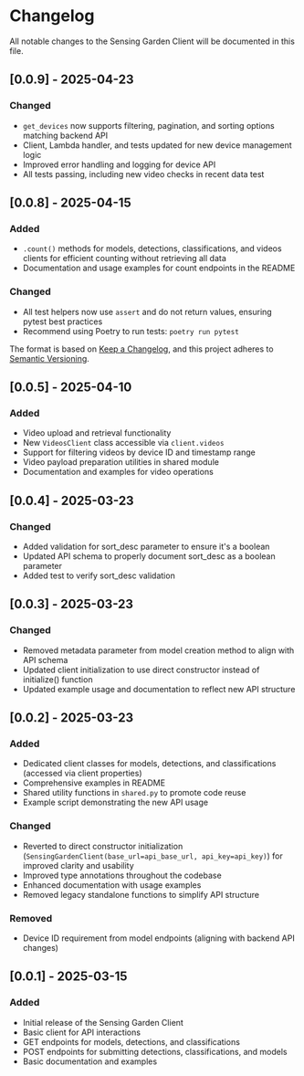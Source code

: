 # Changelog

All notable changes to the Sensing Garden Client will be documented in this file.

## [0.0.9] - 2025-04-23

### Changed
- `get_devices` now supports filtering, pagination, and sorting options matching backend API
- Client, Lambda handler, and tests updated for new device management logic
- Improved error handling and logging for device API
- All tests passing, including new video checks in recent data test

## [0.0.8] - 2025-04-15

### Added
- `.count()` methods for models, detections, classifications, and videos clients for efficient counting without retrieving all data
- Documentation and usage examples for count endpoints in the README

### Changed
- All test helpers now use `assert` and do not return values, ensuring pytest best practices
- Recommend using Poetry to run tests: `poetry run pytest`

The format is based on [Keep a Changelog](https://keepachangelog.com/en/1.0.0/),
and this project adheres to [Semantic Versioning](https://semver.org/spec/v2.0.0.html).

## [0.0.5] - 2025-04-10

### Added
- Video upload and retrieval functionality
- New `VideosClient` class accessible via `client.videos`
- Support for filtering videos by device ID and timestamp range
- Video payload preparation utilities in shared module
- Documentation and examples for video operations

## [0.0.4] - 2025-03-23

### Changed
- Added validation for sort_desc parameter to ensure it's a boolean
- Updated API schema to properly document sort_desc as a boolean parameter
- Added test to verify sort_desc validation

## [0.0.3] - 2025-03-23

### Changed
- Removed metadata parameter from model creation method to align with API schema
- Updated client initialization to use direct constructor instead of initialize() function
- Updated example usage and documentation to reflect new API structure

## [0.0.2] - 2025-03-23

### Added
- Dedicated client classes for models, detections, and classifications (accessed via client properties)
- Comprehensive examples in README
- Shared utility functions in `shared.py` to promote code reuse
- Example script demonstrating the new API usage

### Changed
- Reverted to direct constructor initialization (`SensingGardenClient(base_url=api_base_url, api_key=api_key)`) for improved clarity and usability
- Improved type annotations throughout the codebase
- Enhanced documentation with usage examples
- Removed legacy standalone functions to simplify API structure

### Removed
- Device ID requirement from model endpoints (aligning with backend API changes)

## [0.0.1] - 2025-03-15

### Added
- Initial release of the Sensing Garden Client
- Basic client for API interactions
- GET endpoints for models, detections, and classifications
- POST endpoints for submitting detections, classifications, and models
- Basic documentation and examples
